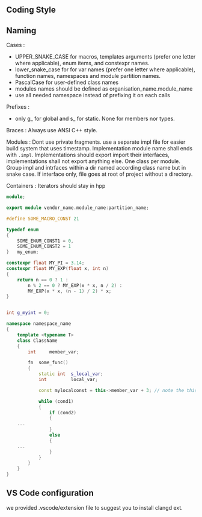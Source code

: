 ## Coding Style

## Naming

Cases :

- UPPER_SNAKE_CASE for macros, templates arguments (prefer one letter where applicable), enum items, and constexpr names.
- lower_snake_case for for var names (prefer one letter where applicable), function names, namespaces and module partition names.
- PascalCase for user-defined class names
- modules names should be defined as organisation_name.module_name
- use all needed namespace instead of prefixing it on each calls

Prefixes :
- only g_ for global and s_ for static. None for members nor types.

Braces :
Always use ANSI C++ style.

Modules :
Dont use private fragments. use a separate impl file for easier build system that uses timestamp. Implementation module name shall ends with `.impl`. Implementations should export import their interfaces, implementations shall not export anything else.
One class per module. Group impl and intrfaces within a dir named according class name but in snake case. If interface only, file goes at root of project without a directory.

Containers :
Iterators should stay in hpp

```C++
module;

export module vendor_name.module_name:partition_name;

#define SOME_MACRO_CONST 21

typedef enum
{
	SOME_ENUM_CONST1 = 0,
	SOME_ENUM_CONST2 = 1
}	my_enum;

constexpr float MY_PI = 3.14;
constexpr float MY_EXP(float x, int n)
{
    return n == 0 ? 1 :
        n % 2 == 0 ? MY_EXP(x * x, n / 2) :
        MY_EXP(x * x, (n - 1) / 2) * x;
}


int g_myint = 0;

namespace namespace_name
{
	template <typename T>
	class ClassName
	{
		int 	member_var;

		fn	some_func()
		{
			static int	s_local_var;
			int			local_var;

			const mylocalconst = this->member_var + 3; // note the this->

			while (cond1)
			{
				if (cond2)
				{
	...
				}
				else
				{
	...
				}
			}
		}
	}
}
```

## VS Code configuration

we provided .vscode/extension file to suggest you to install clangd ext.
